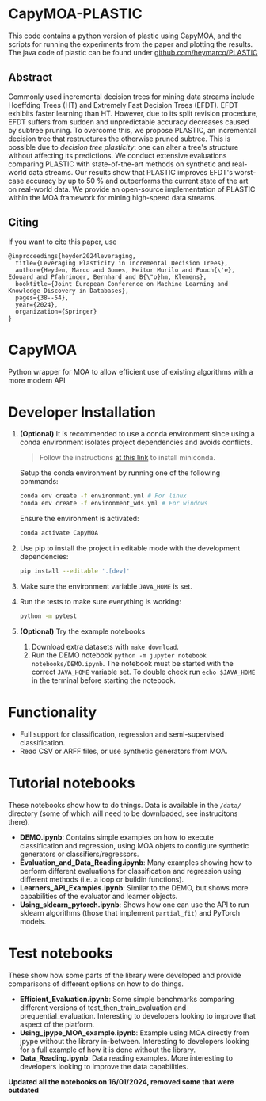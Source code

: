 # CapyMOA-PLASTIC

This code contains a python version of plastic using CapyMOA, and the scripts for running the experiments from the paper and plotting the results. The java code of plastic can be found under [github.com/heymarco/PLASTIC](https://github.com/heymarco/PLASTIC)

## Abstract

Commonly used incremental decision trees for mining data streams include Hoeffding Trees (HT) and Extremely Fast Decision Trees (EFDT). EFDT exhibits faster learning than HT. However, due to its split revision procedure, EFDT suffers from sudden and unpredictable accuracy decreases caused by subtree pruning. To overcome this, we propose PLASTIC, an incremental decision tree that restructures the otherwise pruned subtree. This is possible due to *decision tree plasticity*: one can alter a tree's structure without affecting its predictions. We conduct extensive evaluations comparing PLASTIC with state-of-the-art methods on synthetic and real-world data streams. 
Our results show that PLASTIC improves EFDT's worst-case accuracy by up to 50 % and outperforms the current state of the art on real-world data. 
We provide an open-source implementation of PLASTIC within the MOA framework for mining high-speed data streams.

## Citing
If you want to cite this paper, use
```
@inproceedings{heyden2024leveraging,
  title={Leveraging Plasticity in Incremental Decision Trees},
  author={Heyden, Marco and Gomes, Heitor Murilo and Fouch{\'e}, Edouard and Pfahringer, Bernhard and B{\"o}hm, Klemens},
  booktitle={Joint European Conference on Machine Learning and Knowledge Discovery in Databases},
  pages={38--54},
  year={2024},
  organization={Springer}
}
```

# CapyMOA
Python wrapper for MOA to allow efficient use of existing algorithms with a more modern API


# Developer Installation

1. **(Optional)** It is recommended to use a conda environment since using a
   conda environment isolates project dependencies and avoids conflicts.
   > Follow the instructions [at this link](https://docs.conda.io/projects/miniconda/en/latest/) to install miniconda.

   Setup the conda environment by running one of the following commands:
   ```sh
   conda env create -f environment.yml # For linux
   conda env create -f environment_wds.yml # For windows
   ```
   Ensure the environment is activated:
   ```sh
   conda activate CapyMOA
   ```
2. Use pip to install the project in editable mode with the development dependencies:
   ```bash
   pip install --editable '.[dev]'
   ```
3. Make sure the environment variable `JAVA_HOME` is set.
4. Run the tests to make sure everything is working:
   ```bash
   python -m pytest
   ```
5. **(Optional)** Try the example notebooks
   1. Download extra datasets with `make download`.
   2. Run the DEMO notebook ```python -m jupyter notebook notebooks/DEMO.ipynb```. The notebook must be
   started with the correct ```JAVA_HOME``` variable set.
   To double check run ```echo $JAVA_HOME``` in the
   terminal before starting the notebook.


# Functionality
* Full support for classification, regression and semi-supervised classification. 
* Read CSV or ARFF files, or use synthetic generators from MOA.

# Tutorial notebooks
These notebooks show how to do things. Data is available in the ```/data/``` directory (some of which will need to be downloaded, see instrucitons there). 

* **DEMO.ipynb**: Contains simple examples on how to execute classification and regression, using MOA objets to configure synthetic generators or classifiers/regressors. 
* **Evaluation_and_Data_Reading.ipynb**: Many examples showing how to perform different evaluations for classification and regression using different methods (i.e. a loop or buildin functions). 
* **Learners_API_Examples.ipynb**: Similar to the DEMO, but shows more capabilities of the evaluator and learner objects.
* **Using_sklearn_pytorch.ipynb**: Shows how one can use the API to run sklearn algorithms (those that implement ```partial_fit```) and PyTorch models. 

# Test notebooks
These show how some parts of the library were developed and provide comparisons of different options on how to do things. 

* **Efficient_Evaluation.ipynb**: Some simple benchmarks comparing different versions of test_then_train_evaluation and prequential_evaluation. Interesting to developers looking to improve that aspect of the platform. 
* **Using_jpype_MOA_example.ipynb**: Example using MOA directly from jpype without the library in-between. Interesting to developers looking for a full example of how it is done without the library. 
* **Data_Reading.ipynb**: Data reading examples. More interesting to developers looking to improve the data capabilities. 

**Updated all the notebooks on 16/01/2024, removed some that were outdated**
